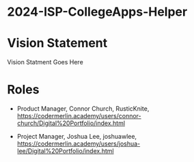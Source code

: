 # 2024-ISP-CollegeApps-Helper

# Vision Statement

Vision Statment Goes Here

# Roles 

* Product Manager, Connor Church, RusticKnite, https://codermerlin.academy/users/connor-church/Digital%20Portfolio/index.html 

* Project Manager, Joshua Lee, joshuawlee, https://codermerlin.academy/users/joshua-lee/Digital%20Portfolio/index.html
